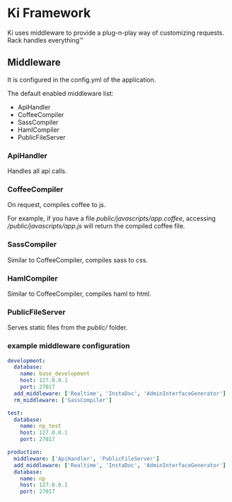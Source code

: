 # Ki Framework

Ki uses middleware to provide a plug-n-play way of customizing requests.
Rack handles everything™

## Middleware

It is configured in the config.yml of the application.

The default enabled middleware list:

* ApiHandler
* CoffeeCompiler
* SassCompiler
* HamlCompiler
* PublicFileServer

### ApiHandler

Handles all api calls.

### CoffeeCompiler

On request, compiles coffee to js.

For example, if you have a file *public/javascripts/app.coffee*, accessing
*/public/javascripts/app.js* will return the compiled coffee file.

### SassCompiler

Similar to CoffeeCompiler, compiles sass to css.

### HamlCompiler

Similar to CoffeeCompiler, compiles haml to html.

### PublicFileServer

Serves static files from the *public/* folder.

### example middleware configuration

```yml
development:
  database:
    name: base_development
    host: 127.0.0.1
    port: 27017
  add_middleware: ['Realtime', 'InstaDoc', 'AdminInterfaceGenerator']
  rm_middleware: ['SassCompiler']

test:
  database:
    name: np_test
    host: 127.0.0.1
    port: 27017

production:
  middleware: ['ApiHandler', 'PublicFileServer']
  add_middleware: ['Realtime', 'InstaDoc', 'AdminInterfaceGenerator']
  database:
    name: np
    host: 127.0.0.1
    port: 27017
```
